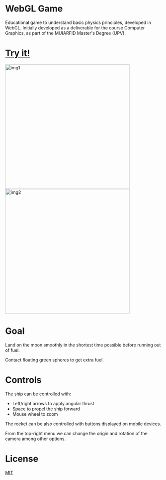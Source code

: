 # WebGL Game

Educational game to understand basic physics principles, developed in WebGL. Initially developed as a deliverable for the course Computer Graphics, as part of the MUIARFID Master's Degree (UPV).

# [Try it!](https://jorgejgnz.github.io/MoonLander/)

<img alt="img1" src="https://imgur.com/oFgJ60j.jpg" width=400></img>
<img alt="img2" src="https://imgur.com/wGkcf49.jpg" width=400></img>

# Goal

Land on the moon smoothly in the shortest time possible before running out of fuel.

Contact floating green spheres to get extra fuel.

# Controls

The ship can be controlled with:
* Left/right arrows to apply angular thrust
* Space to propel the ship forward
* Mouse wheel to zoom

The rocket can be also controlled with buttons displayed on mobile devices.

From the top-right menu we can change the origin and rotation of the camera among other options.

# License

[MIT](LICENSE)
